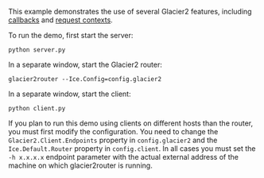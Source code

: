 This example demonstrates the use of several Glacier2 features, including
[callbacks][1] and [request contexts][2].

To run the demo, first start the server:

```
python server.py
```

In a separate window, start the Glacier2 router:

```
glacier2router --Ice.Config=config.glacier2
```

In a separate window, start the client:

```
python client.py
```

If you plan to run this demo using clients on different hosts than the
router, you must first modify the configuration. You need to change
the `Glacier2.Client.Endpoints` property in `config.glacier2` and the
`Ice.Default.Router` property in `config.client`. In all cases you must
set the `-h x.x.x.x` endpoint parameter with the actual external
address of the machine on which glacier2router is running.

[1]: https://doc.zeroc.com/ice/3.7/ice-services/glacier2/callbacks-through-glacier2
[2]: https://doc.zeroc.com/ice/3.7/ice-services/glacier2/how-glacier2-uses-request-contexts
